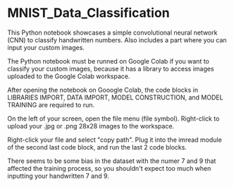 # MNIST_Data_Classification
This Python notebook showcases a simple convolutional neural network (CNN) to classify handwritten numbers. Also includes a part where you can input your custom images.

The Python notebook must be runned on Google Colab if you want to classify your custom images, because it has a library to access images uploaded to the Google Colab workspace.

After opening the notebook on Gooogle Colab, the code blocks in LIBRARIES IMPORT, DATA IMPORT, MODEL CONSTRUCTION, and MODEL TRAINING are required to run.

On the left of your screen, open the file menu (file symbol). Right-click to upload your .jpg or .png 28x28 images to the workspace.

Right-click your file and select "copy path". Plug it into the imread module of the second last code block, and run the last 2 code blocks.

There seems to be some bias in the dataset with the numer 7 and 9 that affected the training process, so you shouldn't expect too much when inputting your handwritten 7 and 9.
